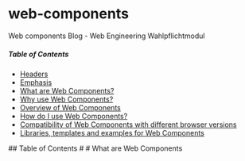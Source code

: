 # web-components
Web components Blog - Web Engineering Wahlpflichtmodul

##### Table of Contents  
* [Headers](#headers)  
* [Emphasis](#emphasis)  
* [What are Web Components?](#whatare)  
* [Why use Web Components?](#whyuse)  
* [Overview of Web Components](#overview)  
* [How do I use Web Components?](#howuse)   
* [Compatibility of Web Components with different browser versions](#compatibility)  
* [Libraries, templates and examples for Web Components](#libraries)  

<a name="headers"/>   
## Table of Contents  


<a name="whatare"/>   
# # What are Web Components
